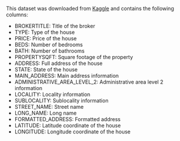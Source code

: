 This dataset was downloaded from [Kaggle](https://www.kaggle.com/datasets/nelgiriyewithana/new-york-housing-market) and contains the following columns:

- BROKERTITLE: Title of the broker
- TYPE: Type of the house
- PRICE: Price of the house
- BEDS: Number of bedrooms
- BATH: Number of bathrooms
- PROPERTYSQFT: Square footage of the property
- ADDRESS: Full address of the house
- STATE: State of the house
- MAIN_ADDRESS: Main address information
- ADMINISTRATIVE_AREA_LEVEL_2: Administrative area level 2 information
- LOCALITY: Locality information
- SUBLOCALITY: Sublocality information
- STREET_NAME: Street name
- LONG_NAME: Long name
- FORMATTED_ADDRESS: Formatted address
- LATITUDE: Latitude coordinate of the house
- LONGITUDE: Longitude coordinate of the house
